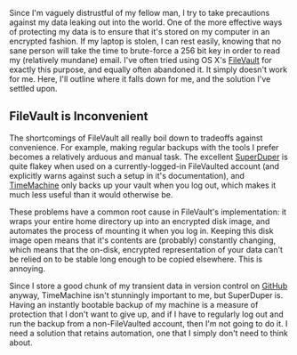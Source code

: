 Since I'm vaguely distrustful of my fellow man, I try to take precautions against my data leaking out into the world. One of the more effective ways of protecting my data is to ensure that it's stored on my computer in an encrypted fashion.  If my laptop is stolen, I can rest easily, knowing that no sane person will take the time to brute-force a 256 bit key in order to read my (relatively mundane) email.  I've often tried using OS X's [FileVault][] for exactly this purpose, and equally often abandoned it.  It simply doesn't work for me.  Here, I'll outline where it falls down for me, and the solution I've settled upon.

[FileVault]: http://en.wikipedia.org/wiki/FileVault

FileVault is Inconvenient
-------------------------

The shortcomings of FileVault all really boil down to tradeoffs against convenience.  For example, making regular backups with the tools I prefer becomes a relatively arduous and manual task.  The excellent [SuperDuper][] is quite flakey when used on a currently-logged-in FileVaulted account (and explicitly warns against such a setup in it's documentation), and [TimeMachine][] only backs up your vault when you log out, which makes it much less useful than it would otherwise be.

These problems have a common root cause in FileVault's implementation: it wraps your entire home directory up into an encrypted disk image, and automates the process of mounting it when you log in.  Keeping this disk image open means that it's contents are (probably) constantly changing, which means that the on-disk, encrypted representation of your data can't be relied on to be stable long enough to be copied elsewhere.  This is annoying.

Since I store a good chunk of my transient data in version control on [GitHub][] anyway, TimeMachine isn't stunningly important to me, but SuperDuper is.  Having an instantly bootable backup of my machine is a measure of protection that I don't want to give up, and if I have to regularly log out and run the backup from a non-FileVaulted account, then I'm not going to do it.  I need a solution that retains automation, one that I simply don't need to think about.

[SuperDuper]: http://www.shirt-pocket.com/SuperDuper/SuperDuperDescription.html
[TimeMachine]: http://en.wikipedia.org/wiki/Time_Machine_(Apple_software)
[GitHub]: http://github.com/mikewest/